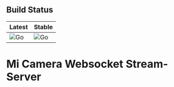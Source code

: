 ## Build Status
Latest | Stable
--- | ---
![Go](https://github.com/cmiguelcabral/mjsxj05cm-websocket-stream-server/workflows/Go/badge.svg?tag=latest-rc)| ![Go](https://github.com/cmiguelcabral/mjsxj05cm-websocket-stream-server/workflows/Go/badge.svg?branch=master)

# Mi Camera Websocket Stream-Server
